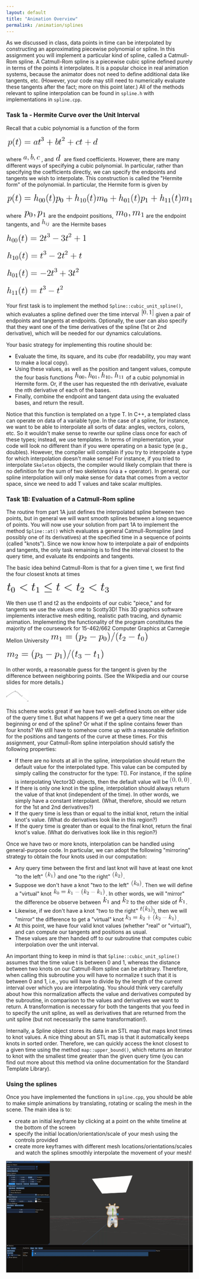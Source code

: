 ```yaml
---
layout: default
title: "Animation Overview"
permalink: /animation/splines
---
```


As we discussed in class, data points in time can be interpolated by constructing an approximating piecewise polynomial or spline. In this assignment you will implement a particular kind of spline, called a Catmull-Rom spline. A Catmull-Rom spline is a piecewise cubic spline defined purely in terms of the points it interpolates. It is a popular choice in real animation systems, because the animator does not need to define additional data like tangents, etc. (However, your code may still need to numerically evaluate these tangents after the fact; more on this point later.) All of the methods relevant to spline interpolation can be found in `spline.h` with implementations in `spline.cpp`.

### Task 1a - Hermite Curve over the Unit Interval

Recall that a cubic polynomial is a function of the form

<img src=task1_media/0000.png height="30">

where <img src=task1_media/0001.png height="20">, and <img src=task1_media/0002.png height="20"> are fixed coefficients. However, there are many different ways of specifying a cubic polynomial. In particular, rather than specifying the coefficients directly, we can specify the endpoints and tangents we wish to interpolate. This construction is called the "Hermite form" of the polynomial. In particular, the Hermite form is given by

<img src=task1_media/0003.png height="30">

where <img src=task1_media/0004.png height="20"> are the endpoint positions, <img src=task1_media/0005.png height="20"> are the endpoint tangents, and <img src=task1_media/0006.png height="20"> are the Hermite bases

<img src=task1_media/0007.png height="30"> <br/>

<img src=task1_media/0008.png height="30"> <br/>

<img src=task1_media/0009.png height="30"> <br/>

<img src=task1_media/0010.png height="30"> <br/>

Your first task is to implement the method `Spline::cubic_unit_spline()`, which evaluates a spline defined over the time interval <img src=task1_media/0011.png height="20"> given a pair of endpoints and tangents at endpoints. Optionally, the user can also specify that they want one of the time derivatives of the spline (1st or 2nd derivative), which will be needed for our dynamics calculations.

Your basic strategy for implementing this routine should be:

*   Evaluate the time, its square, and its cube (for readability, you may want to make a local copy).
*   Using these values, as well as the position and tangent values, compute the four basis functions <img src=task1_media/0012.png height="20"><img src=task1_media/0013.png height="20"> of a cubic polynomial in Hermite form. Or, if the user has requested the nth derivative, evaluate the nth derivative of each of the bases.
*   Finally, combine the endpoint and tangent data using the evaluated bases, and return the result.

Notice that this function is templated on a type T. In C++, a templated class can operate on data of a variable type. In the case of a spline, for instance, we want to be able to interpolate all sorts of data: angles, vectors, colors, etc. So it wouldn't make sense to rewrite our spline class once for each of these types; instead, we use templates. In terms of implementation, your code will look no different than if you were operating on a basic type (e.g., doubles). However, the compiler will complain if you try to interpolate a type for which interpolation doesn't make sense! For instance, if you tried to interpolate `Skeleton` objects, the compiler would likely complain that there is no definition for the sum of two skeletons (via a + operator). In general, our spline interpolation will only make sense for data that comes from a vector space, since we need to add T values and take scalar multiples.

### Task 1B: Evaluation of a Catmull-Rom spline

The routine from part 1A just defines the interpolated spline between two points, but in general we will want smooth splines between a long sequence of points. You will now use your solution from part 1A to implement the method `Spline::at()` which evaluates a general Catmull-Romspline (and possibly one of its derivatives) at the specified time in a sequence of points (called "knots"). Since we now know how to interpolate a pair of endpoints and tangents, the only task remaining is to find the interval closest to the query time, and evaluate its endpoints and tangents.

The basic idea behind Catmull-Rom is that for a given time t, we first find the four closest knots at times

<img src=task1_media/0014.png height="30">

We then use t1 and t2 as the endpoints of our cubic "piece," and for tangents we use the values
ome to Scotty3D! This 3D graphics software implements interactive mesh editing, realistic path tracing, and dynamic animation. Implementing the functionality of the program constitutes the majority of the coursework for 15-462/662 Computer Graphics at Carnegie Mellon University
<img src=task1_media/0015.png height="30"> <br/>

<img src=task1_media/0016.png height="30"> <br/>

In other words, a reasonable guess for the tangent is given by the difference between neighboring points. (See the Wikipedia and our course slides for more details.)

<img src=task1_media/spline_diagram.jpg height="30"> <br/>

This scheme works great if we have two well-defined knots on either side of the query time t. But what happens if we get a query time near the beginning or end of the spline? Or what if the spline contains fewer than four knots? We still have to somehow come up with a reasonable definition for the positions and tangents of the curve at these times. For this assignment, your Catmull-Rom spline interpolation should satisfy the following properties:

*   If there are no knots at all in the spline, interpolation should return the default value for the interpolated type. This value can be computed by simply calling the constructor for the type: T(). For instance, if the spline is interpolating Vector3D objects, then the default value will be <img src=task1_media/0017.png height="20">.
*   If there is only one knot in the spline, interpolation should always return the value of that knot (independent of the time). In other words, we simply have a constant interpolant. (What, therefore, should we return for the 1st and 2nd derivatives?)
*   If the query time is less than or equal to the initial knot, return the initial knot's value. (What do derivatives look like in this region?)
*   If the query time is greater than or equal to the final knot, return the final knot's value. (What do derivatives look like in this region?)

Once we have two or more knots, interpolation can be handled using general-purpose code. In particular, we can adopt the following "mirroring" strategy to obtain the four knots used in our computation:

*   Any query time between the first and last knot will have at least one knot "to the left" <img src=task1_media/0018.png height="20"> and one "to the right" <img src=task1_media/0019.png height="20">.
*   Suppose we don't have a knot "two to the left" <img src=task1_media/0020.png height="20">. Then we will define a "virtual" knot <img src=task1_media/0021.png height="20">. In other words, we will "mirror" the difference be observe between <img src=task1_media/0022.png height="20"> and <img src=task1_media/0023.png height="20"> to the other side of <img src=task1_media/0024.png height="20">.
*   Likewise, if we don't have a knot "two to the right" <img src=task1_media/0025.png height="20">), then we will "mirror" the difference to get a "virtual" knot <img src=task1_media/0026.png height="20">.
*   At this point, we have four valid knot values (whether "real" or "virtual"), and can compute our tangents and positions as usual.
*   These values are then handed off to our subroutine that computes cubic interpolation over the unit interval.

An important thing to keep in mind is that `Spline::cubic_unit_spline()` assumes that the time value t is between 0 and 1, whereas the distance between two knots on our Catmull-Rom spline can be arbitrary. Therefore, when calling this subroutine you will have to normalize t such that it is between 0 and 1, i.e., you will have to divide by the length of the current interval over which you are interpolating. You should think very carefully about how this normalization affects the value and derivatives computed by the subroutine, in comparison to the values and derivatives we want to return. A transformation is necessary for both the tangents that you feed in to specify the unit spline, as well as derivatives that are returned from the unit spline (but not necessarily the same transformation!).

Internally, a Spline object stores its data in an STL map that maps knot times to knot values. A nice thing about an STL map is that it automatically keeps knots in sorted order. Therefore, we can quickly access the knot closest to a given time using the method `map::upper_bound()`, which returns an iterator to knot with the smallest time greater than the given query time (you can find out more about this method via online documentation for the Standard Template Library).

### Using the splines

Once you have implemented the functions in `spline.cpp`, you should be able to make simple animations by translating, rotating or scaling the mesh in the scene. The main idea is to:
* create an initial keyframe by clicking at a point on the white timeline at the bottom of the screen
* specify the initial location/orientation/scale of your mesh using the controls provided
* create more keyframes with different mesh locations/orientations/scales and watch the splines smoothly interpolate the movement of your mesh!



<img src=task1_media/animate_cow.gif>